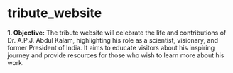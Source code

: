 # tribute_website
<b>1. Objective:</b>
The tribute website will celebrate the life and contributions of Dr. A.P.J. Abdul Kalam, highlighting his role as a scientist, visionary, and former President of India. It aims to educate visitors about his inspiring journey and provide resources for those who wish to learn more about his work.
